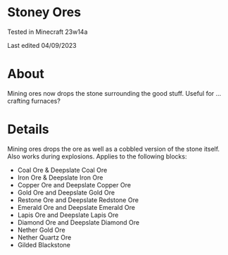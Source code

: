 # Stoney Ores

Tested in Minecraft 23w14a

Last edited 04/09/2023

# About

Mining ores now drops the stone surrounding the good stuff. Useful for ... crafting furnaces?

# Details

Mining ores drops the ore as well as a cobbled version of the stone itself.  Also works during explosions.  Applies to the following blocks:

 - Coal Ore & Deepslate Coal Ore
 - Iron Ore & Deepslate Iron Ore
 - Copper Ore and Deepslate Copper Ore
 - Gold Ore and Deepslate Gold Ore
 - Restone Ore and Deepslate Redstone Ore
 - Emerald Ore and Deepslate Emerald Ore
 - Lapis Ore and Deepslate Lapis Ore
 - Diamond Ore and Deepslate Diamond Ore
 - Nether Gold Ore
 - Nether Quartz Ore
 - Gilded Blackstone
 
